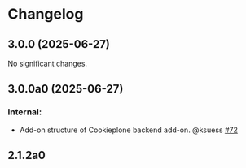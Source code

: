 # Changelog

<!--
   You should *NOT* be adding new change log entries to this file.
   You should create a file in the news directory instead.
   For helpful instructions, please see:
   https://github.com/plone/plone.releaser/blob/master/ADD-A-NEWS-ITEM.rst
-->

<!-- towncrier release notes start -->

## 3.0.0 (2025-06-27)

No significant changes.


## 3.0.0a0 (2025-06-27)


### Internal:

- Add-on structure of Cookieplone backend add-on. @ksuess [#72](https://github.com/collective/collective.glossary/issues/72)

## 2.1.2a0

